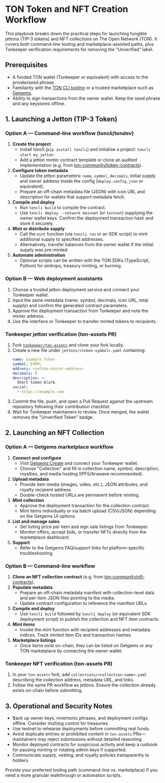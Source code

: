 # TON Token and NFT Creation Workflow

This playbook breaks down the practical steps for launching fungible jettons
(TIP-3 tokens) and NFT collections on The Open Network (TON). It covers both
command-line tooling and marketplace-assisted paths, plus Tonkeeper verification
requirements for removing the "Unverified" label.

## Prerequisites

- A funded TON wallet (Tonkeeper or equivalent) with access to the private/seed
  phrase.
- Familiarity with the
  [TON CLI tooling](https://github.com/ton-community/toncli) or a trusted
  marketplace such as [Getgems](https://getgems.io/).
- Ability to sign transactions from the owner wallet. Keep the seed phrase and
  any keystores offline.

## 1. Launching a Jetton (TIP-3 Token)

### Option A — Command-line workflow (toncli/tondev)

1. **Create the project**
   - Install toncli (`pip install toncli`) and initialise a project:
     `toncli start my_jetton`.
   - Add a jetton minter contract template or clone an audited implementation
     (e.g. from
     [ton-community/token-contracts](https://github.com/ton-community/token-contracts)).
2. **Configure token metadata**
   - Update the jetton parameters: `name`, `symbol`, `decimals`, initial supply
     and owner address inside the config (`deploy.config.json` or equivalent).
   - Prepare an off-chain metadata file (JSON) with icon URL and description for
     wallets that support metadata fetch.
3. **Compile and deploy**
   - Run `toncli build` to compile the contract.
   - Use `toncli deploy --network mainnet` (or `testnet`) supplying the owner
     wallet keys. Confirm the deployment transaction hash and store it securely.
4. **Mint or distribute supply**
   - Call the `mint` function (via `toncli run` or an SDK script) to mint
     additional supply to specified addresses.
   - Alternatively, transfer balances from the owner wallet if the initial
     supply was pre-minted.
5. **Automate administration**
   - Optional scripts can be written with the TON SDKs (TypeScript, Python) for
     airdrops, treasury minting, or burning.

### Option B — Web deployment assistants

1. Choose a trusted jetton deployment service and connect your Tonkeeper wallet.
2. Input the same metadata (name, symbol, decimals, icon URL, total supply) and
   confirm the generated contract parameters.
3. Approve the deployment transaction from Tonkeeper and note the minter
   address.
4. Use the interface or Tonkeeper to transfer minted tokens to recipients.

### Tonkeeper jetton verification (ton-assets PR)

1. Fork [`tonkeeper/ton-assets`](https://github.com/tonkeeper/ton-assets) and
   clone your fork locally.
2. Create a new file under `jettons/<token-symbol>.yaml` containing:
   ```yaml
   name: Example Token
   symbol: EXMPL
   address: <jetton-minter-address>
   decimals: 9
   description: >-
     Short token blurb.
   social:
     - https://example.com
   ```
3. Commit the file, push, and open a Pull Request against the upstream
   repository following their contribution checklist.
4. Wait for Tonkeeper maintainers to review. Once merged, the wallet removes the
   "Unverified Token" badge.

## 2. Launching an NFT Collection

### Option A — Getgems marketplace workflow

1. **Connect and configure**
   - Visit [Getgems Create](https://getgems.io/create) and connect your
     Tonkeeper wallet.
   - Choose "Collection" and fill in collection name, symbol, description,
     royalties, and media hosting (IPFS/Arweave recommended).
2. **Upload metadata**
   - Provide item media (images, video, etc.), JSON attributes, and royalty
     recipient address.
   - Double-check hosted URLs are permanent before minting.
3. **Mint collection**
   - Approve the deployment transaction for the collection contract.
   - Mint items individually or via batch upload (CSV/JSON) depending on the
     Getgems UI options.
4. **List and manage sales**
   - Set listing price per item and sign sale listings from Tonkeeper.
   - Monitor offers, accept bids, or transfer NFTs directly from the marketplace
     dashboard.
5. **Support**
   - Refer to the Getgems FAQ/support links for platform-specific
     troubleshooting.

### Option B — Command-line workflow

1. **Clone an NFT collection contract** (e.g. from
   [ton-community/nft-contracts](https://github.com/ton-community/nft-contracts)).
2. **Populate metadata**
   - Prepare an off-chain metadata manifest with collection-level data and
     per-item JSON files pointing to the media.
   - Update contract configuration to reference the manifest URLs.
3. **Compile and deploy**
   - Use `toncli build` followed by `toncli deploy` (or equivalent SDK
     deployment script) to publish the collection and NFT item contracts.
4. **Mint items**
   - Invoke the mint function with recipient addresses and metadata indices.
     Track minted item IDs and transaction hashes.
5. **Marketplace listings**
   - Once items exist on-chain, they can be listed on Getgems or any TON
     marketplace by connecting the owner wallet.

### Tonkeeper NFT verification (ton-assets PR)

1. In your `ton-assets` fork, add `collections/<collection-name>.yaml`
   describing the collection address, metadata URL, and links.
2. Follow the same PR workflow as jettons. Ensure the collection already exists
   on-chain before submitting.

## 3. Operational and Security Notes

- Back up owner keys, mnemonic phrases, and deployment configs offline. Consider
  multisig control for treasuries.
- Use testnet to rehearse deployments before committing real funds.
- Avoid duplicate entries or prohibited content in `ton-assets` PRs—maintainers
  may reject submissions without detailed reasoning.
- Monitor deployed contracts for suspicious activity and keep a runbook for
  pausing minting or rotating admin keys if supported.
- Communicate supply, vesting, and royalty policies transparently to holders.

Provide your preferred tooling path (command-line vs. marketplace) if you need a
more granular walkthrough or automation scripts.
